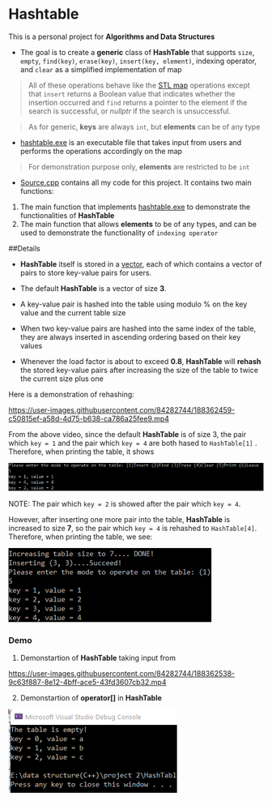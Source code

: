# Hashtable

This is a personal project for **Algorithms and Data Structures**

* The goal is to create a **generic** class of **HashTable** that supports `size`, `empty`, `find(key)`, `erase(key)`, `insert(key, element)`, indexing operator, and `clear` as a simplified implementation of map

> All of these operations behave like the [STL map](https://cplusplus.com/reference/map/map/) operations except that `insert` returns a Boolean value that indicates whether the insertion occurred and `find` returns a pointer to the element if the search is successful, or *nullptr* if the search is unsuccessful. 

> As for generic, **keys** are always `int`, but **elements** can be of any type


* [hashtable.exe](hashtable.exe) is an executable file that takes input from users and performs the operations accordingly on the map
> For demonstration purpose only, **elements** are restricted to be `int`

* [Source.cpp](Source.cpp) contains all my code for this project. It contains two main functions:
1. The main function that implements [hashtable.exe](hashtable.exe) to demonstrate the functionalities of **HashTable**
2. The main function that allows **elements** to be of any types, and can be used to demonstrate the functionality of `indexing operator`

##Details

* **HashTable** itself is stored in a [vector](https://cplusplus.com/reference/vector/vector/), each of which contains a vector of pairs to store key-value pairs for users.


* The default **HashTable** is a vector of size **3**.

* A key-value pair is hashed into the table using modulo % on the key value and the current table size 

* When two key-value pairs are hashed into the same index of the table, they are always inserted in ascending ordering based on their key values 


* Whenever the load factor is about to exceed **0.8**, **HashTable** will **rehash** the stored key-value pairs after increasing the size of the table to twice the current size plus one

Here is a demonstration of rehashing:



https://user-images.githubusercontent.com/84282744/188362459-c50815ef-a58d-4d75-b638-ca786a25fee9.mp4


From the above video, since the default **HashTable** is of size 3, the pair which `key = 1` and the pair which `key = 4` are both hased to ```HashTable[1]``` . Therefore, when printing the table, it shows

<p> <img src = "rehash_printTable.png" /></p>


NOTE: The pair which `key = 2` is showed after the pair which `key = 4`.

However, after inserting one more pair into the table, **HashTable** is increased to size **7**, so the pair which `key = 4` is rehashed to ```HashTable[4]```. Therefore, when printing the table, we see:

<p> <img src = "rehash_printTable2.png" /></p>


### Demo
1. Demonstartion of **HashTable** taking input from 


https://user-images.githubusercontent.com/84282744/188362538-9c63f887-8e12-4bff-ace5-43fd3607cb32.mp4



2. Demonstartion of **operator[]** in **HashTable** 

<p> <img src = "operator_demo.png" /></p>


